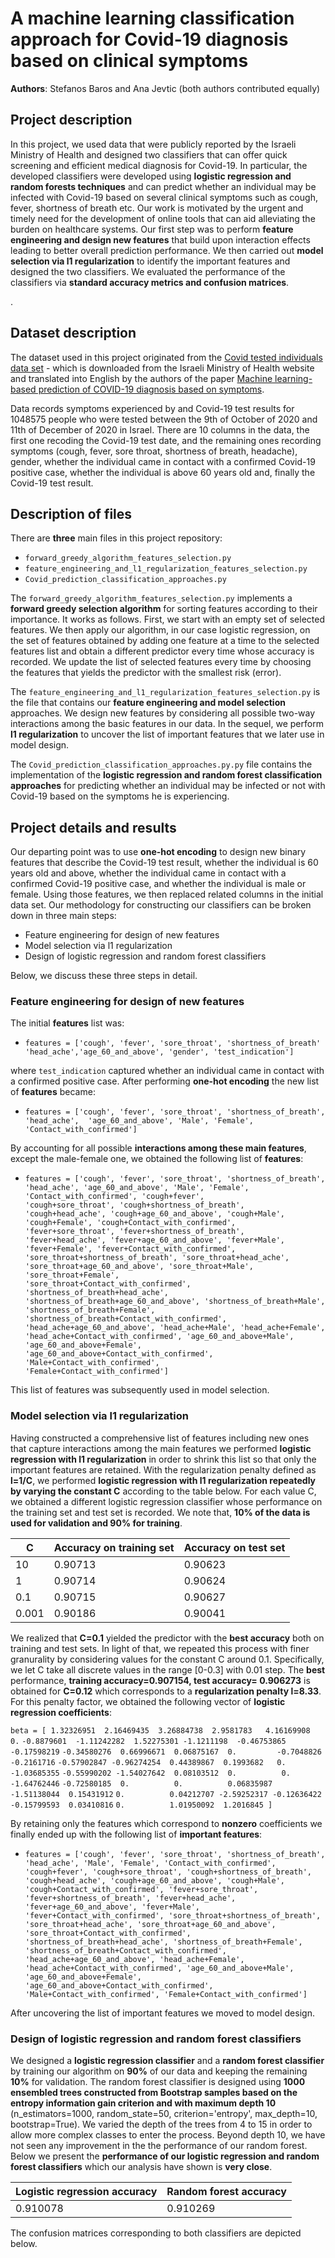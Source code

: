 # A machine learning classification approach for Covid-19 diagnosis based on clinical symptoms

**Authors**: Stefanos Baros and Ana Jevtic (both authors contributed equally)

## Project description

In this project, we used data that were publicly reported by the Israeli Ministry of Health and designed two classifiers that can offer quick screening and efficient medical diagnosis for Covid-19. In particular, the developed classifiers were developed using **logistic regression and random forests techniques** and can predict whether an individual may be infected with Covid-19 based on several clinical symptoms such as cough, fever, shortness of breath etc. Our work is motivated by the urgent and timely need for the development of online tools that can aid alleviating the burden on healthcare systems. Our first step was to perform **feature engineering and design new features** that build upon interaction effects leading to better overall prediction performance. We then carried out **model selection via l1 regularization** to identify the important features and designed the two classifiers. We evaluated the performance of the classifiers via **standard accuracy metrics and confusion matrices**.

. 

## Dataset description

The dataset used in this project originated from the [Covid tested individuals data set](https://github.com/nshomron/covidpred/tree/master/data) - which is downloaded from the Israeli Ministry of Health website and translated into English by the authors of the paper [Machine learning-based prediction of COVID-19 diagnosis based on symptoms](https://www.nature.com/articles/s41746-020-00372-6).

Data records symptoms experienced by and Covid-19 test results for 1048575 people who were tested between the 9th of October of 2020 and 11th of December of 2020 in Israel. There are 10 columns in the data, the first one recoding the Covid-19 test date, and the remaining ones recording symptoms (cough, fever, sore throat, shortness of breath, headache), gender, whether the individual came in contact with a confirmed Covid-19 positive case, whether the individual is above 60 years old and, finally the Covid-19 test result.



## Description of files

There are **three** main files in this project repository:

- `forward_greedy_algorithm_features_selection.py`
- `feature_engineering_and_l1_regularization_features_selection.py`
- `Covid_prediction_classification_approaches.py`


The `forward_greedy_algorithm_features_selection.py` implements a **forward greedy selection algorithm** for sorting features according to their importance. It works as follows. First, we start with an empty set of selected features. We then apply our algorithm, in our case logistic regression, on the set of features obtained by adding one feature at a time to the selected features list and obtain a different predictor every time whose accuracy is recorded. We update the list of selected features every time by choosing the features that yields the predictor with the smallest risk (error).


The `feature_engineering_and_l1_regularization_features_selection.py` is the file that contains our **feature engineering and model selection** approaches. We design new features by considering all possible two-way interactions among the basic features in our data. In the sequel, we perform **l1 regularization** to uncover the list of important features that we later use in model design.

The `Covid_prediction_classification_approaches.py.py` file contains the implementation of the **logistic regression and random forest classification approaches** for predicting whether an individual may be infected or not with Covid-19 based on the symptoms he is experiencing.

## Project details and results
Our departing point was to use **one-hot encoding** to design new binary features that describe the Covid-19 test result, whether the individual is 60 years old and above, whether the individual came in contact with a confirmed Covid-19 positive case, and whether the individual is male or female. Using those features,  we then replaced related columns in the initial data set. Our methodology for constructing our classifiers can be broken down in three main steps:

- Feature engineering for design of new features
- Model selection via l1 regularization 
- Design of logistic regression and random forest classifiers

Below, we discuss these three steps in detail.

### Feature engineering for design of new features

The initial **features** list was:

- `features = ['cough', 'fever', 'sore_throat', 'shortness_of_breath' 'head_ache','age_60_and_above', 'gender', 'test_indication']`
            
where `test_indication` captured whether an individual came in contact with a confirmed positive case. After performing **one-hot encoding** the new list of **features** became:

- `features = ['cough', 'fever', 'sore_throat', 'shortness_of_breath', 'head_ache',  'age_60_and_above', 'Male', 'Female', 'Contact_with_confirmed']`

By accounting for all possible **interactions among these main features**, except the male-female one, we obtained the following list of **features**:

- `features = ['cough', 'fever', 'sore_throat', 'shortness_of_breath', 'head_ache', 'age_60_and_above', 'Male', 'Female', 'Contact_with_confirmed', 'cough+fever',                              'cough+sore_throat', 'cough+shortness_of_breath', 'cough+head_ache', 'cough+age_60_and_above', 'cough+Male', 'cough+Female', 'cough+Contact_with_confirmed',                      'fever+sore_throat', 'fever+shortness_of_breath', 'fever+head_ache', 'fever+age_60_and_above', 'fever+Male', 'fever+Female', 'fever+Contact_with_confirmed',                      'sore_throat+shortness_of_breath', 'sore_throat+head_ache', 'sore_throat+age_60_and_above', 'sore_throat+Male', 'sore_throat+Female',                                            'sore_throat+Contact_with_confirmed', 'shortness_of_breath+head_ache', 'shortness_of_breath+age_60_and_above', 'shortness_of_breath+Male',                                        'shortness_of_breath+Female', 'shortness_of_breath+Contact_with_confirmed', 'head_ache+age_60_and_above', 'head_ache+Male', 'head_ache+Female',                                  'head_ache+Contact_with_confirmed', 'age_60_and_above+Male', 'age_60_and_above+Female', 'age_60_and_above+Contact_with_confirmed', 'Male+Contact_with_confirmed',                'Female+Contact_with_confirmed']`

This list of features was subsequently used in model selection.

### Model selection via l1 regularization

Having constructed a comprehensive list of features including new ones that capture interactions among the main features we performed **logistic regression with l1 regularization** in order to shrink this list so that only the important features are retained. With the regularization penalty defined as **l=1/C**, we performed **logistic regression with l1 regularization repeatedly by varying the constant C** according to the table below. For each value C, we obtained a different logistic regression classifier whose performance on the training set and test set is recorded. We note that, **10% of the data is used for validation and 90% for training**.


| C | Accuracy on training set | Accuracy on test set |
| ----------- | ----------- | ----------- | 
| 10 | 0.90713 | 0.90623 | 
| 1 | 0.90714 | 0.90624 | 
| 0.1 | 0.90715 | 0.90627| 
|  0.001 | 0.90186 | 0.90041 | 


We realized that **C=0.1** yielded the predictor with the **best accuracy** both on training and test sets. In light of that, we repeated this process with finer granurality by considering values for the constant C around 0.1. Specifically, we let C take all discrete values in the range [0-0.3] with 0.01 step. The **best** performance, **training accuracy=0.907154, test accuracy= 0.906273** is obtained for **C=0.12** which corresponds to a **regularization penalty l=8.33**.  For this penalty factor, we obtained the following vector of **logistic regression coefficients**:

`beta = [ 1.32326951  2.16469435  3.26884738  2.9581783   4.16169908  0.`
 `-0.8879601  -1.11242282  1.52275301 -1.1211198  -0.46753865 -0.17598219`
  `-0.34580276  0.66996671  0.06875167  0.         -0.7048826  -0.2161716`
  `-0.57902847 -0.96274254  0.44389867  0.1993682   0.         -1.03685355`
  `-0.55990202 -1.54027642  0.08103512  0.          0.         -1.64762446`
  `-0.72580185  0.          0.          0.06835987 -1.51138044  0.15431912`
   `0.          0.04212707 -2.59252317 -0.12636422 -0.15799593  0.03410816`
   `0.          1.01950092  1.2016845 ]`



By retaining only the features which correspond to **nonzero** coefficients we finally ended up with the following list of **important features**:

- `features = ['cough', 'fever', 'sore_throat', 'shortness_of_breath', 'head_ache', 'Male', 'Female', 'Contact_with_confirmed', 'cough+fever', 'cough+sore_throat', 'cough+shortness_of_breath', 'cough+head_ache', 'cough+age_60_and_above', 'cough+Male', 'cough+Contact_with_confirmed', 'fever+sore_throat', 'fever+shortness_of_breath', 'fever+head_ache', 'fever+age_60_and_above', 'fever+Male', 'fever+Contact_with_confirmed', 'sore_throat+shortness_of_breath', 'sore_throat+head_ache', 'sore_throat+age_60_and_above', 'sore_throat+Contact_with_confirmed', 'shortness_of_breath+head_ache', 'shortness_of_breath+Female', 'shortness_of_breath+Contact_with_confirmed', 'head_ache+age_60_and_above', 'head_ache+Female', 'head_ache+Contact_with_confirmed', 'age_60_and_above+Male', 'age_60_and_above+Female', 'age_60_and_above+Contact_with_confirmed', 'Male+Contact_with_confirmed', 'Female+Contact_with_confirmed']`

After uncovering the list of important features we moved to model design.

### Design of logistic regression and random forest classifiers

We designed a **logistic regression classifier** and a **random forest classifier** by training our algorithm on **90%** of our data and keeping the remaining **10%** for validation. The random forest classifier is designed using **1000 ensembled trees constructed from Bootstrap samples based on the entropy information gain criterion and with maximum depth 10** (n_estimators=1000, random_state=50, criterion='entropy', max_depth=10, bootstrap=True). We varied the depth of the trees from 4 to 15 in order to allow more complex classes to enter the process. Beyond depth 10, we have not seen any improvement in the the performance of our random forest. Below we present the **performance of our logistic regression and random forest classifiers** which our analysis have shown is **very close**. 

| Logistic regression accuracy | Random forest accuracy |
| ----------- | ----------- |
| 0.910078 | 0.910269|

The confusion matrices corresponding to both classifiers are depicted below.


        
